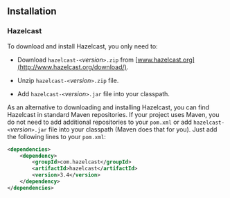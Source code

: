 ## Installation

### Hazelcast

To download and install Hazelcast, you only need to:

-   Download `hazelcast-<`*version*`>.zip` from [www.hazelcast.org](http://www.hazelcast.org/download/).

-   Unzip `hazelcast-<`*version*`>.zip` file.

-   Add `hazelcast-<`*version*`>.jar` file into your classpath.


As an alternative to downloading and installing Hazelcast, you can find Hazelcast in standard Maven repositories. If your project uses Maven, you do not need to add additional repositories to your `pom.xml` or add `hazelcast-<`*version*`>.jar` file into your classpath (Maven does that for you). Just add the following lines to your `pom.xml`:

```xml
<dependencies>
	<dependency>
		<groupId>com.hazelcast</groupId>
		<artifactId>hazelcast</artifactId>
		<version>3.4</version>
	</dependency>
</dependencies>
```

